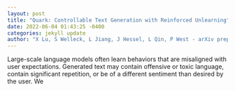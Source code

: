 ```yaml
--- 
layout: post 
title: "Quark: Controllable Text Generation with Reinforced Unlearning" 
date: 2022-06-04 01:43:25 -0400 
categories: jekyll update 
author: "X Lu, S Welleck, L Jiang, J Hessel, L Qin, P West - arXiv preprint arXiv , 2022" 
--- 
```

Large-scale language models often learn behaviors that are misaligned with user expectations. Generated text may contain offensive or toxic language, contain significant repetition, or be of a different sentiment than desired by the user. We